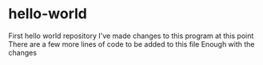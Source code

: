 # hello-world
First hello world repository
I've made changes to this program at this point
There are a few more lines of code to be added to this file
Enough with the changes
